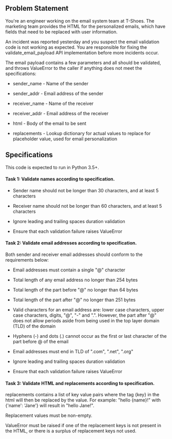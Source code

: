 ##  Problem Statement

You're an engineer working on the email system team at T-Shoes. The marketing team provides the HTML for the personalized emails, which have fields that need to be replaced with user information.

An incident was reported yesterday and you suspect the email validation code is not working as expected. You are responsible for fixing the validate_email_payload API implementation before more incidents occur.

The email payload contains a few parameters and all should be validated, and throws  ValueError  to the caller if anything does not meet the specifications:
- sender_name - Name of the sender

- sender_addr - Email address of the sender

- receiver_name - Name of the receiver

- receiver_addr - Email address of the receiver

- html - Body of the email to be sent

- replacements - Lookup dictionary for actual values to replace for placeholder value, used for email personalization

## Specifications

This code is expected to run in Python 3.5+.

#### Task 1: Validate names according to specification.

- Sender name should not be longer than 30 characters, and at least 5 characters

- Receiver name should not be longer than 60 characters, and at least 5 characters

- Ignore leading and trailing spaces duration validation

- Ensure that each validation failure raises ValueError

#### Task 2: Validate email addresses according to specification.

Both sender and receiver email addresses should conform to the requirements below:

- Email addresses must contain a single "@" character

- Total length of any email address no longer than 254 bytes

- Total length of the part before "@" no longer than 64 bytes

- Total length of the part after "@" no longer than 251 bytes

- Valid characters for an email address are: lower case characters, upper case characters, digits, "@", "-" and ".". However, the part after "@" does not allow periods aside from being used in
  the top layer domain (TLD) of the domain

- Hyphens (-) and dots (.) cannot occur as the first or last character of the part before @ of the email

- Email addresses must end in TLD of ".com", ".net", ".org"

- Ignore leading and trailing spaces duration validation

- Ensure that each validation failure raises ValueError

#### Task 3: Validate HTML and replacements according to specification.

replacements contains a list of key value pairs where the tag {key} in the html will then be replaced by the value. For example: "hello {name}!" with {'name': 'Jane'} will result in "hello Jane!".

Replacement values must be non-empty.

ValueError must be raised if one of the replacement keys is not present in the HTML, or there is a surplus of replacement keys not used.